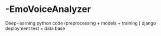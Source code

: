 # -EmoVoiceAnalyzer
Deep-learning 
python code (preprocessing + models + training )
django deployment 
test = data base 
